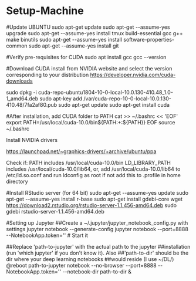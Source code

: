 # Setup-Machine

#Update UBUNTU
sudo apt-get update
sudo apt-get --assume-yes upgrade
sudo apt-get --assume-yes install tmux build-essential gcc g++ make binutils
sudo apt-get --assume-yes install software-properties-common
sudo apt-get --assume-yes install git

#Verify pre-requisites for CUDA
sudo apt install gcc
gcc --version

#Download CUDA install from NVIDIA website and select the version corresponding to your distribution
https://developer.nvidia.com/cuda-downloads

sudo dpkg -i cuda-repo-ubuntu1804-10-0-local-10.0.130-410.48_1.0-1_amd64.deb
sudo apt-key add /var/cuda-repo-10-0-local-10.0.130-410.48/7fa2af80.pub
sudo apt-get update
sudo apt-get install cuda

#After installation, add CUDA folder to PATH
cat >> ~/.bashrc << 'EOF'
export PATH=/usr/local/cuda-10.0/bin${PATH:+:${PATH}}
EOF
source ~/.bashrc



Install NVIDIA drivers

https://launchpad.net/~graphics-drivers/+archive/ubuntu/ppa


Check if:
PATH includes /usr/local/cuda-10.0/bin
LD_LIBRARY_PATH includes /usr/local/cuda-10.0/lib64, or, add /usr/local/cuda-10.0/lib64 to /etc/ld.so.conf and run ldconfig as root
 if not add this to .profile in home directory
 
#Install RStudio server (for 64 bit)
sudo apt-get --assume-yes update
sudo apt-get --assume-yes install r-base
sudo apt-get install gdebi-core
wget https://download2.rstudio.org/rstudio-server-1.1.456-amd64.deb
sudo gdebi rstudio-server-1.1.456-amd64.deb

#Setting up Jupyter
##Create a ~/.jupyter/jupyter_notebook_config.py with settings
jupyter notebook --generate-config
jupyter notebook --port=8888 --NotebookApp.token='' # Start it

##Replace 'path-to-jupyter' with the actual path to the jupyter
##installation (run 'which jupyter' if you don't know it). Also
##'path-to-dir' should be the dir where your deep learning notebooks 
##would reside (I use ~/DL/)
@reboot path-to-jupyter notebook --no-browser --port=8888 --NotebookApp.token='' --notebook-dir path-to-dir &

